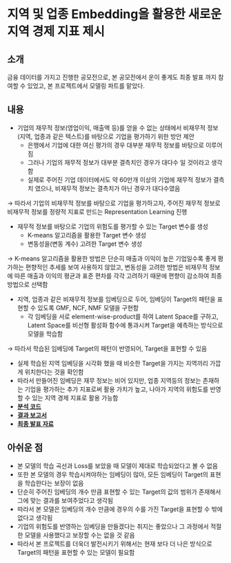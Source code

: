# 지역 및 업종 Embedding을 활용한 새로운 지역 경제 지표 제시

## 소개
금융 데이터를 가지고 진행한 공모전으로, 본 공모전에서 운이 좋게도 최종 발표 까지 참여할 수 있었고, 본 프로젝트에서 모델링 파트를 맡았다.

## 내용
- 기업의 재무적 정보(영업이익, 매출액 등)를 얻을 수 없는 상태에서 비재무적 정보(지역, 업종과 같은 텍스트)를 바탕으로 기업을 평가하기 위한 방안 제안
    - 은행에서 기업에 대한 여신 평가의 경우 대부분 재무적 정보를 바탕으로 이루어짐
    - 그러나 기업의 재무적 정보가 대부분 결측치인 경우가 대다수 일 것이라고 생각함
    - 실제로 주어진 기업 데이터에서도 약 60만개 이상의 기업에 재무적 정보가 결측치 였으나, 비재무적 정보는 결측치가 아닌 경우가 대다수였음

→ 따라서 기업의 비재무적 정보를 바탕으로 기업을 평가하고자, 주어진 재무적 정보로 비재무적 정보를 정량적 지표로 만드는 Representation Learning 진행

- 재무적 정보를 바탕으로 기업의 위험도를 평가할 수 있는 Target 변수를 생성
    - K-means 알고리즘을 활용한 Target 변수 생성
    - 변동성을(변동 계수) 고려한 Target 변수 생성

→ K-means 알고리즘을 활용한 방법은 단순히 매출과 이익이 높은 기업일수록 좋게 평가하는 편향적인 추세를 보여 사용하지 않았고, 변동성을 고려한 방법은 비재무적 정보에 따른 매출과 이익의 평균과 표준 편차를 각각 고려하기 때문에 편향이 감소하여 최종 방법으로 선택함

- 지역, 업종과 같은 비재무적 정보를 임베딩으로 두어, 임베딩이 Target의 패턴을 표현할 수 있도록 GMF, NCF, NMF 모델을 구현함
    - 각 임베딩을 서로 element-wise-product를 하여 Latent Space를 구하고, Latent Space를 비선형 활성화 함수에 통과시켜 Target을 예측하는 방식으로 모델을 학습함

→ 따라서 학습된 임베딩에 Target의 패턴이 반영되어, Target을 표현할 수 있음 

- 실제 학습된 지역 임베딩을 시각화 했을 때 비슷한 Target을 가지는 지역끼리 가깝게 위치한다는 것을 확인함
- 따라서 만들어진 임베딩은 재무 정보는 비어 있지만, 업종 지역등의 정보는 존재하는 기업을 평가하는 추가 지표로써 활용 가치가 높고, 나아가 지역의 위험도를 반영할 수 있는 지역 경제 지표로 활용 가능함
- **[분석 코드](https://github.com/SeongBeomLEE/Project/blob/main/2021_findata/%EB%B6%84%EC%84%9D%EC%BD%94%EB%93%9C_%EB%B2%94%EB%82%B4%EB%A0%A4%EC%98%A8%EB%8B%A4.ipynb)**
- **[결과 보고서](https://github.com/SeongBeomLEE/Project/blob/main/2021_findata/%EA%B2%B0%EA%B3%BC%EB%B3%B4%EA%B3%A0%EC%84%9C_%EB%B2%94%EB%82%B4%EB%A0%A4%EC%98%A8%EB%8B%A4.pdf)**
- **[최종 발표 자료](https://github.com/SeongBeomLEE/Project/blob/main/2021_findata/%EB%B0%9C%ED%91%9C%EC%9E%90%EB%A3%8C_%EB%B2%94%EB%82%B4%EB%A0%A4%EC%98%A8%EB%8B%A4.pdf)**

## 아쉬운 점

- 본 모델의 학습 곡선과 Loss를 보았을 때 모델이 제대로 학습되었다고 볼 수 없음
- 또한 본 모델의 경우 학습시켜야하는 임베딩이 많아, 모든 임베딩이 Target의 표현을 학습한다는 보장이 없음
- 단순히 주어진 임베딩의 개수 만큼 표현할 수 있는 Target의 값의 범위가 존재해서 그에 맞는 결과를 보여주었다고 생각됨
- 따라서 본 모델은 임베딩의 개수 만큼에 경우의 수를 가진 Target을 표현할 수 밖에 없다고 생각됨
- 기업의 위험도를 반영하는 임베딩을 만들겠다는 취지는 좋았으나 그 과정에서 적절한 모델을 사용했다고 보장할 수는 없을 것 같음
- 따라서 본 프로젝트를 더욱더 발전시키기 위해서는 현재 보다 더 나은 방식으로 Target의 패턴을 표현할 수 있는 모델이 필요함